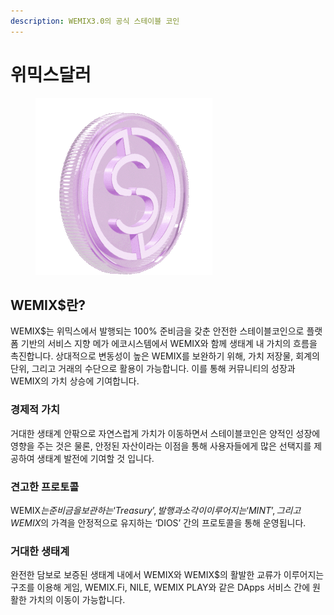 ```yaml
---
description: WEMIX3.0의 공식 스테이블 코인
---
```


# 위믹스달러

<figure><img src="../../.gitbook/assets/WMD_01_WEMIX$_coin (1).gif" alt=""><figcaption></figcaption></figure>

## **WEMIX$란?**

WEMIX$는 위믹스에서 발행되는 100% 준비금을 갖춘 안전한 스테이블코인으로 플랫폼 기반의 서비스 지향 메가 에코시스템에서 WEMIX와 함께 생태계 내 가치의 흐름을 촉진합니다. 상대적으로 변동성이 높은 WEMIX를 보완하기 위해, 가치 저장물, 회계의 단위, 그리고 거래의 수단으로 활용이 가능합니다. 이를 통해 커뮤니티의 성장과 WEMIX의 가치 상승에 기여합니다. &#x20;

### 경제적 가치

거대한 생태계 안팎으로 자연스럽게 가치가 이동하면서 스테이블코인은 양적인 성장에 영향을 주는 것은 물론, 안정된 자산이라는 이점을 통해 사용자들에게 많은 선택지를 제공하여 생태계 발전에 기여할 것 입니다.

### **견고한 프로토콜**

WEMIX$는 준비금을 보관하는 ‘Treasury’, 발행과 소각이 이루어지는 ‘MINT’, 그리고 WEMIX$의 가격을 안정적으로 유지하는 ‘DIOS’ 간의 프로토콜을 통해 운영됩니다.

### **거대한 생태계**

완전한 담보로 보증된 생태계 내에서 WEMIX와 WEMIX$의 활발한 교류가 이루어지는 구조를 이용해 게임, WEMIX.Fi, NILE, WEMIX PLAY와 같은 DApps 서비스 간에 원활한 가치의 이동이 가능합니다.
